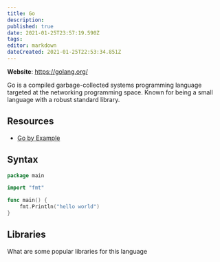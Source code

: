 ```yaml
---
title: Go
description: 
published: true
date: 2021-01-25T23:57:19.590Z
tags: 
editor: markdown
dateCreated: 2021-01-25T22:53:34.851Z
---
```


**Website**: <https://golang.org/>

Go is a compiled garbage-collected systems programming language targeted at the networking programming space. Known for being a small language with a robust standard library.

## Resources

- [Go by Example](https://gobyexample.com/)

## Syntax

```go
package main

import "fmt"

func main() {
    fmt.Println("hello world")
}
```

## Libraries

What are some popular libraries for this language
